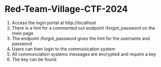 # Red-Team-Village-CTF-2024

1. Access the login portal at http://localhost
2. There is a hint for a commented out endpoint /forgot_password on the main page
3. The endpoint /forgot_password gives the hint for the username and password
4. Users can then login to the communication system
5. All communciation systems messages are encrypted and require a key
6. The key can be found 